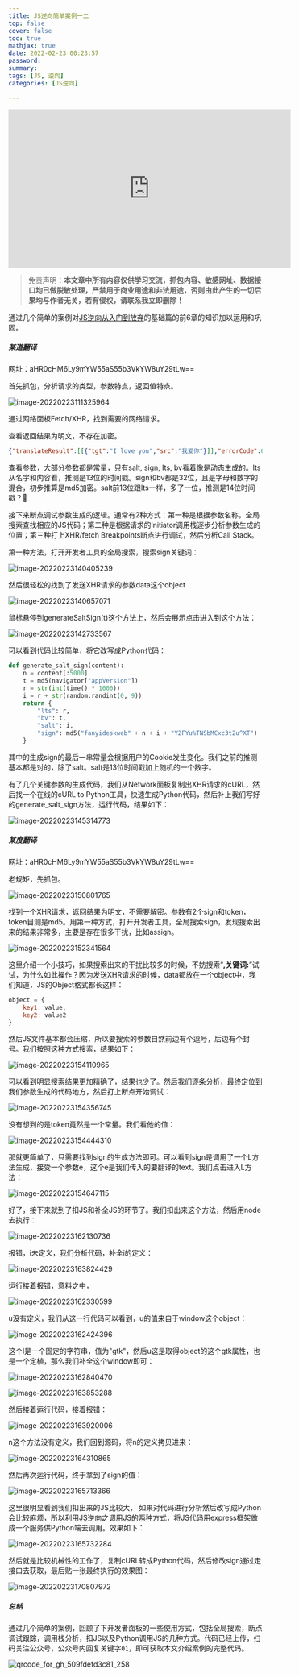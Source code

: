 ```yaml
---
title: JS逆向简单案例一二
top: false
cover: false
toc: true
mathjax: true
date: 2022-02-23 00:23:57
password:
summary:
tags: [JS, 逆向]
categories: [JS逆向]

---
```




<div align="middle"><iframe width="560" height="315" src="https://www.youtube.com/embed/MYFRc6q1bwI" title="YouTube video player" frameborder="0" allow="accelerometer; autoplay; clipboard-write; encrypted-media; gyroscope; picture-in-picture" allowfullscreen></iframe></div>



> 免责声明：**本文章中所有内容仅供学习交流，抓包内容、敏感网址、数据接口均已做脱敏处理，严禁用于商业用途和非法用途，否则由此产生的一切后果均与作者无关，若有侵权，请联系我立即删除！**



通过几个简单的案例对[JS逆向从入门到放弃](https://blog.heshipeng.com/JS%E9%80%86%E5%90%91%E4%BB%8E%E5%85%A5%E9%97%A8%E5%88%B0%E6%94%BE%E5%BC%83/)的基础篇的前6章的知识加以运用和巩固。



##### 某道翻译

网址：aHR0cHM6Ly9mYW55aS55b3VkYW8uY29tLw==

首先抓包，分析请求的类型，参数特点，返回值特点。

![image-20220223111325964](https://img.heshipeng.com/202202231113102.png?watermark/2/text/5YWz5rOo5b6u5L-h5YWs5LyX5Y-377ya6YCG5ZCR5LiA5q2l5q2l/font/5a6L5L2T/fontsize/300)

通过网络面板Fetch/XHR，找到需要的网络请求。

查看返回结果为明文，不存在加密。

```json
{"translateResult":[[{"tgt":"I love you","src":"我爱你"}]],"errorCode":0,"type":"zh-CHS2en","smartResult":{"entries":["","I love you\r\n"],"type":1}}
```



查看参数，大部分参数都是常量，只有salt, sign, Its, bv看着像是动态生成的。Its从名字和内容看，推测是13位的时间戳。sign和bv都是32位，且是字母和数字的混合，初步推算是md5加密。salt前13位跟Its一样，多了一位，推测是14位时间戳？🤪



接下来断点调试参数生成的逻辑。通常有2种方式：第一种是根据参数名称，全局搜索查找相应的JS代码；第二种是根据请求的Initiator调用栈逐步分析参数生成的位置；第三种打上XHR/fetch Breakpoints断点进行调试，然后分析Call Stack。



第一种方法，打开开发者工具的全局搜索，搜索sign关键词：

![image-20220223140405239](https://img.heshipeng.com/202202231404320.png?watermark/2/text/5YWz5rOo5b6u5L-h5YWs5LyX5Y-377ya6YCG5ZCR5LiA5q2l5q2l/font/5a6L5L2T/fontsize/300)

然后很轻松的找到了发送XHR请求的参数data这个object

![image-20220223140657071](https://img.heshipeng.com/202202231407464.png?watermark/2/text/5YWz5rOo5b6u5L-h5YWs5LyX5Y-377ya6YCG5ZCR5LiA5q2l5q2l/font/5a6L5L2T/fontsize/300)

鼠标悬停到generateSaltSign(t)这个方法上，然后会展示点击进入到这个方法：

![image-20220223142733567](https://img.heshipeng.com/202202231427262.png?watermark/2/text/5YWz5rOo5b6u5L-h5YWs5LyX5Y-377ya6YCG5ZCR5LiA5q2l5q2l/font/5a6L5L2T/fontsize/300)

可以看到代码比较简单，将它改写成Python代码：

```python
def generate_salt_sign(content):
    n = content[:5000]
    t = md5(navigator["appVersion"])
    r = str(int(time() * 1000))
    i = r + str(random.randint(0, 9))
    return {
        "lts": r,
        "bv": t,
        "salt": i,
        "sign": md5("fanyideskweb" + n + i + "Y2FYu%TNSbMCxc3t2u^XT")
    }
```

其中的生成sign的最后一串常量会根据用户的Cookie发生变化。我们之前的推测基本都是对的，除了salt。salt是13位时间戳加上随机的一个数字。

有了几个关键参数的生成代码，我们从Network面板复制出XHR请求的cURL，然后找一个在线的cURL to Python工具，快速生成Python代码，然后补上我们写好的generate_salt_sign方法，运行代码，结果如下：

![image-20220223145314773](https://img.heshipeng.com/202202231453817.png?watermark/2/text/5YWz5rOo5b6u5L-h5YWs5LyX5Y-377ya6YCG5ZCR5LiA5q2l5q2l/font/5a6L5L2T/fontsize/300)



##### 某度翻译

网址：aHR0cHM6Ly9mYW55aS55b3VkYW8uY29tLw==

老规矩，先抓包。

![image-20220223150801765](https://img.heshipeng.com/202202231508799.png?watermark/2/text/5YWz5rOo5b6u5L-h5YWs5LyX5Y-377ya6YCG5ZCR5LiA5q2l5q2l/font/5a6L5L2T/fontsize/300)

找到一个XHR请求，返回结果为明文，不需要解密。参数有2个sign和token，token目测是md5。用第一种方式，打开开发者工具，全局搜索sign，发现搜索出来的结果非常多，主要是存在很多干扰，比如assign。

![image-20220223152341564](https://img.heshipeng.com/202202231524904.png?watermark/2/text/5YWz5rOo5b6u5L-h5YWs5LyX5Y-377ya6YCG5ZCR5LiA5q2l5q2l/font/5a6L5L2T/fontsize/300)

这里介绍一个小技巧，如果搜索出来的干扰比较多的时候，不妨搜索“**,关键词:**”试试，为什么如此操作？因为发送XHR请求的时候，data都放在一个object中，我们知道，JS的Object格式都长这样：

```js
object = {
	key1: value,
	key2: value2
}
```

然后JS文件基本都会压缩，所以要搜索的参数自然前边有个逗号，后边有个封号。我们按照这种方式搜索，结果如下：

![image-20220223154110965](https://img.heshipeng.com/202202231541228.png?watermark/2/text/5YWz5rOo5b6u5L-h5YWs5LyX5Y-377ya6YCG5ZCR5LiA5q2l5q2l/font/5a6L5L2T/fontsize/300)

可以看到明显搜索结果更加精确了，结果也少了。然后我们逐条分析，最终定位到我们参数生成的代码地方，然后打上断点开始调试：

![image-20220223154356745](https://img.heshipeng.com/202202231543795.png?watermark/2/text/5YWz5rOo5b6u5L-h5YWs5LyX5Y-377ya6YCG5ZCR5LiA5q2l5q2l/font/5a6L5L2T/fontsize/300)

没有想到的是token竟然是一个常量。我们看他的值：

![image-20220223154444310](https://img.heshipeng.com/202202231544557.png?watermark/2/text/5YWz5rOo5b6u5L-h5YWs5LyX5Y-377ya6YCG5ZCR5LiA5q2l5q2l/font/5a6L5L2T/fontsize/300)

那就更简单了，只需要找到sign的生成方法即可。可以看到sign是调用了一个L方法生成，接受一个参数e，这个e是我们传入的要翻译的text。我们点击进入L方法：

![image-20220223154647115](https://img.heshipeng.com/202202231546855.png?watermark/2/text/5YWz5rOo5b6u5L-h5YWs5LyX5Y-377ya6YCG5ZCR5LiA5q2l5q2l/font/5a6L5L2T/fontsize/300)

好了，接下来就到了扣JS和补全JS的环节了。我们扣出来这个方法，然后用node去执行：

![image-20220223162130736](https://img.heshipeng.com/202202231621844.png?watermark/2/text/5YWz5rOo5b6u5L-h5YWs5LyX5Y-377ya6YCG5ZCR5LiA5q2l5q2l/font/5a6L5L2T/fontsize/300)

报错，i未定义，我们分析代码，补全i的定义：

![image-20220223163824429](https://img.heshipeng.com/202202231638927.png?watermark/2/text/5YWz5rOo5b6u5L-h5YWs5LyX5Y-377ya6YCG5ZCR5LiA5q2l5q2l/font/5a6L5L2T/fontsize/300)

运行接着报错，意料之中，

![image-20220223162330599](https://img.heshipeng.com/202202231623640.png?watermark/2/text/5YWz5rOo5b6u5L-h5YWs5LyX5Y-377ya6YCG5ZCR5LiA5q2l5q2l/font/5a6L5L2T/fontsize/300)

u没有定义，我们从这一行代码可以看到，u的值来自于window这个object：

![image-20220223162424396](https://img.heshipeng.com/202202231624988.png?watermark/2/text/5YWz5rOo5b6u5L-h5YWs5LyX5Y-377ya6YCG5ZCR5LiA5q2l5q2l/font/5a6L5L2T/fontsize/300)

这个l是一个固定的字符串，值为"gtk"，然后u这是取得object的这个gtk属性，也是一个定植，那么我们补全这个window即可：

![image-20220223162840470](https://img.heshipeng.com/202202231628932.png?watermark/2/text/5YWz5rOo5b6u5L-h5YWs5LyX5Y-377ya6YCG5ZCR5LiA5q2l5q2l/font/5a6L5L2T/fontsize/300)

![image-20220223163853288](https://img.heshipeng.com/202202231638074.png?watermark/2/text/5YWz5rOo5b6u5L-h5YWs5LyX5Y-377ya6YCG5ZCR5LiA5q2l5q2l/font/5a6L5L2T/fontsize/300)

然后接着运行代码，接着报错：

![image-20220223163920006](https://img.heshipeng.com/202202231639894.png?watermark/2/text/5YWz5rOo5b6u5L-h5YWs5LyX5Y-377ya6YCG5ZCR5LiA5q2l5q2l/font/5a6L5L2T/fontsize/300)

n这个方法没有定义，我们回到源码，将n的定义拷贝进来：

![image-20220223164310865](https://img.heshipeng.com/202202231643928.png?watermark/2/text/5YWz5rOo5b6u5L-h5YWs5LyX5Y-377ya6YCG5ZCR5LiA5q2l5q2l/font/5a6L5L2T/fontsize/300)

然后再次运行代码，终于拿到了sign的值：

![image-20220223165713366](https://img.heshipeng.com/202202231657096.png?watermark/2/text/5YWz5rOo5b6u5L-h5YWs5LyX5Y-377ya6YCG5ZCR5LiA5q2l5q2l/font/5a6L5L2T/fontsize/300)

这里很明显看到我们扣出来的JS比较大， 如果对代码进行分析然后改写成Python会比较麻烦，所以利用[JS逆向之调用JS的两种方式](https://blog.heshipeng.com/JS%E9%80%86%E5%90%91%E4%B9%8B%E8%B0%83%E7%94%A8JS%E7%9A%84%E4%B8%A4%E7%A7%8D%E6%96%B9%E5%BC%8F/)，将JS代码用express框架做成一个服务供Python端去调用。效果如下：

![image-20220223165732284](https://img.heshipeng.com/202202231657620.png?watermark/2/text/5YWz5rOo5b6u5L-h5YWs5LyX5Y-377ya6YCG5ZCR5LiA5q2l5q2l/font/5a6L5L2T/fontsize/300)

然后就是比较机械性的工作了，复制cURL转成Python代码，然后修改sign通过走接口去获取，最后贴一张最终执行的效果图：

![image-20220223170807972](https://img.heshipeng.com/202202231708067.png?watermark/2/text/5YWz5rOo5b6u5L-h5YWs5LyX5Y-377ya6YCG5ZCR5LiA5q2l5q2l/font/5a6L5L2T/fontsize/300)



##### 总结

通过几个简单的案例，回顾了下开发者面板的一些使用方式，包括全局搜索，断点调试跟踪，调用栈分析，扣JS以及Python调用JS的几种方式。代码已经上传，扫码关注公众号，公众号内回复关键字`01`，即可获取本文介绍案例的完整代码。

![qrcode_for_gh_509fdefd3c81_258](https://img.heshipeng.com/202202231720872.jpg)
